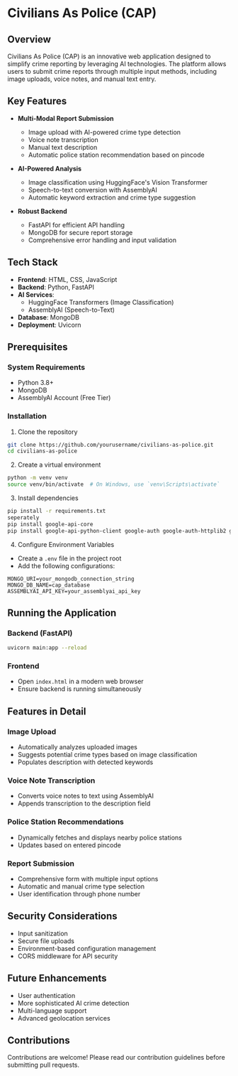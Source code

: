 # Civilians As Police (CAP)

## Overview

Civilians As Police (CAP) is an innovative web application designed to simplify crime reporting by leveraging AI technologies. The platform allows users to submit crime reports through multiple input methods, including image uploads, voice notes, and manual text entry.

## Key Features

- **Multi-Modal Report Submission**
  - Image upload with AI-powered crime type detection
  - Voice note transcription
  - Manual text description
  - Automatic police station recommendation based on pincode

- **AI-Powered Analysis**
  - Image classification using HuggingFace's Vision Transformer
  - Speech-to-text conversion with AssemblyAI
  - Automatic keyword extraction and crime type suggestion

- **Robust Backend**
  - FastAPI for efficient API handling
  - MongoDB for secure report storage
  - Comprehensive error handling and input validation

## Tech Stack

- **Frontend**: HTML, CSS, JavaScript
- **Backend**: Python, FastAPI
- **AI Services**: 
  - HuggingFace Transformers (Image Classification)
  - AssemblyAI (Speech-to-Text)
- **Database**: MongoDB
- **Deployment**: Uvicorn

## Prerequisites

### System Requirements
- Python 3.8+
- MongoDB
- AssemblyAI Account (Free Tier)

### Installation

1. Clone the repository
```bash
git clone https://github.com/yourusername/civilians-as-police.git
cd civilians-as-police
```

2. Create a virtual environment
```bash
python -m venv venv
source venv/bin/activate  # On Windows, use `venv\Scripts\activate`
```

3. Install dependencies
```bash
pip install -r requirements.txt
seperately 
pip install google-api-core
pip install google-api-python-client google-auth google-auth-httplib2 google-auth-oauthlib

```

4. Configure Environment Variables
- Create a `.env` file in the project root
- Add the following configurations:
```
MONGO_URI=your_mongodb_connection_string
MONGO_DB_NAME=cap_database
ASSEMBLYAI_API_KEY=your_assemblyai_api_key
```

## Running the Application

### Backend (FastAPI)
```bash
uvicorn main:app --reload
```

### Frontend
- Open `index.html` in a modern web browser
- Ensure backend is running simultaneously

## Features in Detail

### Image Upload
- Automatically analyzes uploaded images
- Suggests potential crime types based on image classification
- Populates description with detected keywords

### Voice Note Transcription
- Converts voice notes to text using AssemblyAI
- Appends transcription to the description field

### Police Station Recommendations
- Dynamically fetches and displays nearby police stations
- Updates based on entered pincode

### Report Submission
- Comprehensive form with multiple input options
- Automatic and manual crime type selection
- User identification through phone number

## Security Considerations

- Input sanitization
- Secure file uploads
- Environment-based configuration management
- CORS middleware for API security

## Future Enhancements

- User authentication
- More sophisticated AI crime detection
- Multi-language support
- Advanced geolocation services

## Contributions

Contributions are welcome! Please read our contribution guidelines before submitting pull requests.

